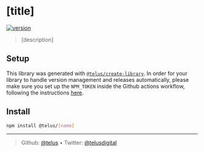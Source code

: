 # [title]

[![version][npm-image]][npm-url]

> [description]

## Setup

This library was generated with [`@telus/create-library`][create-library]. In order for your library to handle version management and releases automatically, please make sure you set up the `NPM_TOKEN` inside the Github actions workflow, following the instructions [here][create-library-usage].

## Install

```bash
npm install @telus/[name]
```
---

> Github: [@telus](https://github.com/telus) &bull;
> Twitter: [@telusdigital](https://twitter.com/telusdigital)

[npm-url]: https://www.npmjs.com/package/@telus/[name]
[npm-image]: https://img.shields.io/npm/v/@telus/[name].svg?style=for-the-badge&logo=npm

[create-library]: https://github.com/telus/create-library
[create-library-usage]: https://github.com/telus/create-library#step-3
